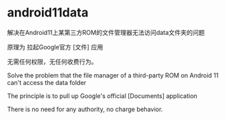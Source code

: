 # android11data
解决在Android11上某第三方ROM的文件管理器无法访问data文件夹的问题

原理为 拉起Google官方 [文件] 应用

无需任何权限，无任何收费行为。

Solve the problem that the file manager of a third-party ROM on Android 11 can't access the data folder

The principle is to pull up Google's official [Documents] application

There is no need for any authority, no charge behavior.

